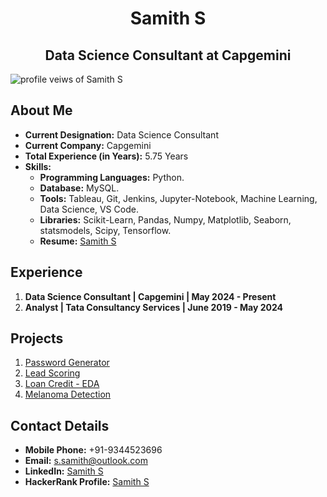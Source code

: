 <h1 align="center">Samith S</h1>
<h2 align="center">Data Science Consultant at Capgemini</h2>

<p align="left"> <img src="https://komarev.com/ghpvc/?username=Samith98&label=Profile%20Views&color=0e75b6&style=flat" alt="profile veiws of Samith S" /> </p>

<h2 align="left">About Me</h2>

- **Current Designation:** Data Science Consultant
- **Current Company:** Capgemini
- **Total Experience (in Years):** 5.75 Years
- **Skills:**
    - **Programming Languages:** Python.
    - **Database:** MySQL.
    - **Tools:** Tableau, Git, Jenkins, Jupyter-Notebook, Machine Learning, Data Science, VS Code.
    - **Libraries:** Scikit-Learn, Pandas, Numpy, Matplotlib, Seaborn, statsmodels, Scipy, Tensorflow.
    - **Resume:** <a href="[https://1drv.ms/b/s!AstYKyLOVi3jgukF3cDLyBKfHPQYRA?e=EsFmdr](https://1drv.ms/b/c/e32d56ce222b58cb/ESoxX1rdd0RCs6_tGq7YGAQBlWkcnGgQUqQkKrd1V-hePw?e=avnZOe)">Samith S</a>

<h2>Experience</h2>
<ol>
    <li>
        <strong>Data Science Consultant | Capgemini | May 2024 - Present</strong>
    </li>
    <li>
        <strong>Analyst | Tata Consultancy Services | June 2019 - May 2024</strong>
    </li>
</ol>
<h2 align="left">Projects</h2>
<ol>
    <li><a href="https://github.com/Samith98/Projects/blob/main/Password%20Generator/README.md">Password Generator</a></li>
    <li><a href="https://github.com/Samith98/Lead_Scoring/blob/main/Lead_Scoring_Notebook.ipynb">Lead Scoring</a></li>
    <li><a href="https://github.com/Samith98/Loan_Credit/blob/main/README.md">Loan Credit - EDA</a></li>
    <li><a href="https://github.com/Samith98/melanoma">Melanoma Detection</a></li>
</ol>

<!-- <h2>Github Profile Statistics:</h2>
<p><img align="center" src="https://github-readme-streak-stats.herokuapp.com/?user=Samith98" alt="samith readme streak" /></p> 

![Samith S's GitHub stats](https://github-readme-stats.vercel.app/api?username=Samith98&show_icons=true&theme=dark) -->

<h2>Contact Details</h2>
<ul>
    <li><strong>Mobile Phone:</strong> +91-9344523696</li>
    <li><strong>Email:</strong> <a href="mailto:s.samith@outlook.com">s.samith@outlook.com</a></li>
    <li><strong>LinkedIn:</strong> <a href="https://www.linkedin.com/in/samith-s/">Samith S</a></li>
    <li><strong>HackerRank Profile:</strong> <a href="https://www.hackerrank.com/_Samith_S_">Samith S</a></li>
</ul>
